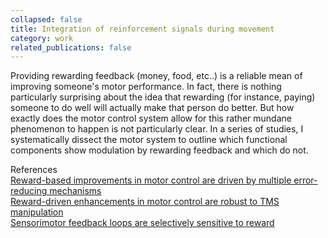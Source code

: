 ```yaml
---
collapsed: false
title: Integration of reinforcement signals during movement
category: work
related_publications: false
---
```


<p>
  Providing rewarding feedback (money, food, etc..) is a reliable mean of improving someone's motor
  performance. In fact, there is nothing particularly surprising about the idea that rewarding
  (for instance, paying) someone to do well will actually make that person do better. But how
  exactly does the motor control system allow for this rather mundane phenomenon to happen is not
  particularly clear. In a series of studies, I systematically dissect the motor system
  to outline which functional components show modulation by rewarding feedback and which do not.
</p>
<p>
  <span class="text-decoration-underline">References</span><br>
  <a href="publications.html#2020-j-neurosci">
    Reward-based improvements in motor control are driven by multiple error-reducing mechanisms
  </a><br>
  <a href="publications.html#2020-ebr">
    Reward-driven enhancements in motor control are robust to TMS manipulation
  </a><br>
  <a href="publications.html#2021-biorxiv">
    Sensorimotor feedback loops are selectively sensitive to reward
  </a>
</p>

